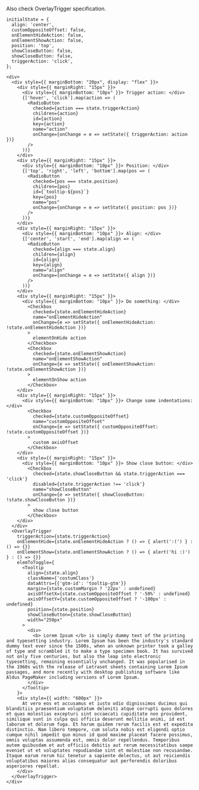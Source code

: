 Also check OverlayTrigger specification.

    initialState = {
      align: 'center',
      customOppositeOffset: false,
      onElementHideAction: false,
      onElementShowAction: false,
      position: 'top',
      showCloseButton: false,
      showCloseButton: false,
      triggerAction: 'click',
    };

    <div>
      <div style={{ marginBottom: "20px", display: "flex" }}>
        <div style={{ marginRight: "15px" }}>
          <div style={{ marginBottom: "10px" }}> Trigger action: </div>
          {['hover', 'click'].map(action => (
            <RadioButton
              checked={action === state.triggerAction}
              children={action}
              id={action}
              key={action}
              name="action"
              onChange={onChange = e => setState({ triggerAction: action })}
            />
          ))}
        </div>
        <div style={{ marginRight: "15px" }}>
          <div style={{ marginBottom: "10px" }}> Position: </div>
          {['top', 'right', 'left', 'bottom'].map(pos => (
            <RadioButton
              checked={pos === state.position}
              children={pos}
              id={`tooltip-${pos}`}
              key={pos}
              name="pos"
              onChange={onChange = e => setState({ position: pos })}
            />
          ))}
        </div>
        <div style={{ marginRight: "15px" }}>
          <div style={{ marginBottom: "10px" }}> Align: </div>
          {['center', 'start', 'end'].map(align => (
            <RadioButton
              checked={align === state.align}
              children={align}
              id={align}
              key={align}
              name="align"
              onChange={onChange = e => setState({ align })}
            />
          ))}
        </div>
        <div style={{ marginRight: "15px" }}>
          <div style={{ marginBottom: "10px" }}> Do something: </div>
            <Checkbox
              checked={state.onElementHideAction}
              name="onElementHideAction"
              onChange={e => setState({ onElementHideAction: !state.onElementHideAction })}
            >
              elementOnHide action
            </Checkbox>
            <Checkbox
              checked={state.onElementShowAction}
              name="onElementShowAction"
              onChange={e => setState({ onElementShowAction: !state.onElementShowAction })}
            >
              elementOnShow action
            </Checkbox>
        </div>
        <div style={{ marginRight: "15px" }}>
          <div style={{ marginBottom: "10px" }}> Change some indentations: </div>
            <Checkbox
              checked={state.customOppositeOffset}
              name="customOppositeOffset"
              onChange={e => setState({ customOppositeOffset: !state.customOppositeOffset })}
            >
              custom axisOffset
            </Checkbox>
        </div>
        <div style={{ marginRight: "15px" }}>
          <div style={{ marginBottom: "10px" }}> Show close button: </div>
            <Checkbox
              checked={state.showCloseButton && state.triggerAction === 'click'}
              disabled={state.triggerAction !== 'click'}
              name="showCloseButton"
              onChange={e => setState({ showCloseButton: !state.showCloseButton })}
            >
              show close button
            </Checkbox>
        </div>
      </div>
      <OverlayTrigger
        triggerAction={state.triggerAction}
        onElementHide={state.onElementHideAction ? () => { alert(':(') } : () => {}}
        onElementShow={state.onElementShowAction ? () => { alert('hi :)') } : () => {}}
        elemToToggle={
          <Tooltip
            align={state.align}
            className={'costumClass'}
            dataAttrs={{'gtm-id': 'tooltip-gtm'}}
            margin={state.customMargin ? '22px' : undefined}
            axisOffsetX={state.customOppositeOffset ? '-50%' : undefined}
            axisOffsetY={state.customOppositeOffset ? '-100px' : undefined}
            position={state.position}
            showCloseButton={state.showCloseButton}
            width="250px"
          >
            <div>
              <b> Lorem Ipsum </b> is simply dummy text of the printing and typesetting industry. Lorem Ipsum has been the industry's standard dummy text ever since the 1500s, when an unknown printer took a galley of type and scrambled it to make a type specimen book. It has survived not only five centuries, but also the leap into electronic typesetting, remaining essentially unchanged. It was popularised in the 1960s with the release of Letraset sheets containing Lorem Ipsum passages, and more recently with desktop publishing software like Aldus PageMaker including versions of Lorem Ipsum.
            </div>
          </Tooltip>
        }>
        <div style={{ width: "600px" }}>
          At vero eos et accusamus et iusto odio dignissimos ducimus qui blanditiis praesentium voluptatum deleniti atque corrupti quos dolores et quas molestias excepturi sint occaecati cupiditate non provident, similique sunt in culpa qui officia deserunt mollitia animi, id est laborum et dolorum fuga. Et harum quidem rerum facilis est et expedita distinctio. Nam libero tempore, cum soluta nobis est eligendi optio cumque nihil impedit quo minus id quod maxime placeat facere possimus, omnis voluptas assumenda est, omnis dolor repellendus. Temporibus autem quibusdam et aut officiis debitis aut rerum necessitatibus saepe eveniet ut et voluptates repudiandae sint et molestiae non recusandae. Itaque earum rerum hic tenetur a sapiente delectus, ut aut reiciendis voluptatibus maiores alias consequatur aut perferendis doloribus asperiores repellat.
        </div>
      </OverlayTrigger>
    </div>
